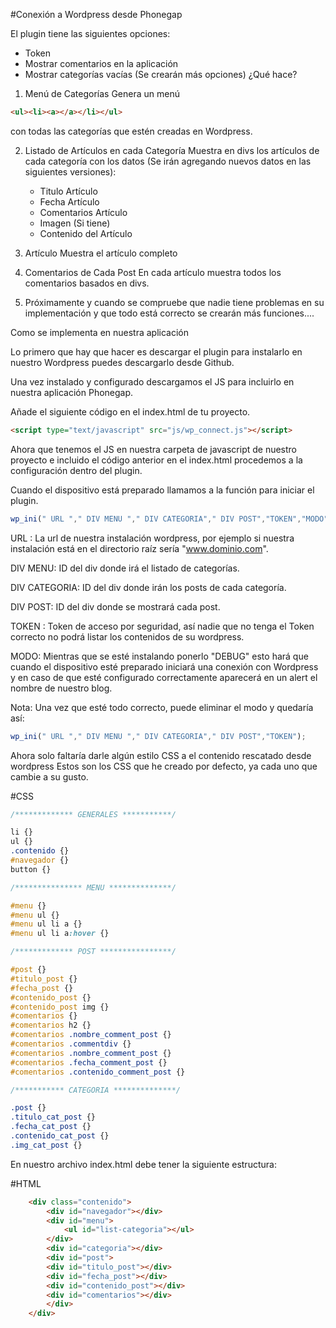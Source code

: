 #Conexión a Wordpress desde Phonegap

El plugin tiene las siguientes opciones:
- Token
- Mostrar comentarios en la aplicación
- Mostrar categorías vacías
(Se crearán más opciones)
¿Qué hace?
1.	Menú de Categorías
Genera un menú 
```html
<ul><li><a></a></li></ul> 
```
con todas las categorías que estén creadas en Wordpress.

2.	Listado de Artículos en cada Categoría
	Muestra en divs los artículos de cada categoría con los datos
 	(Se irán agregando nuevos datos en las siguientes versiones):

	- Titulo Artículo
	- Fecha Artículo
	- Comentarios Artículo
	- Imagen (Si tiene)
	- Contenido del Artículo

3.	Artículo
	Muestra el artículo completo

4.	Comentarios de Cada Post
	En cada artículo muestra todos los comentarios basados en divs.

5.	Próximamente y cuando se compruebe que nadie tiene problemas en su implementación y que todo está correcto se crearán más funciones....
	
Como se implementa en nuestra aplicación

Lo primero que hay que hacer es descargar el plugin para instalarlo en nuestro Wordpress puedes descargarlo desde Github.

Una vez instalado y configurado descargamos el JS para incluirlo en nuestra aplicación Phonegap.

Añade el siguiente código en el index.html de tu proyecto.

```html
<script type="text/javascript" src="js/wp_connect.js"></script>
```

Ahora que tenemos el JS en nuestra carpeta de javascript de nuestro proyecto  e incluido el código anterior en el index.html procedemos a la configuración dentro del plugin.

Cuando el dispositivo está preparado llamamos a la función para iniciar el plugin.

```javascript
wp_ini(" URL "," DIV MENU "," DIV CATEGORIA"," DIV POST","TOKEN","MODO");
```


URL : La url de nuestra instalación wordpress, por ejemplo si nuestra instalación está en el directorio raíz sería "www.dominio.com".

DIV MENU: ID del div donde irá el listado de categorías.

DIV CATEGORIA: ID del div donde irán los posts de cada categoría.

DIV POST:  ID del div donde se mostrará cada post.

TOKEN : Token de acceso por seguridad, así nadie que no tenga el Token correcto no podrá listar los contenidos de su wordpress.

MODO: Mientras que se esté instalando ponerlo  "DEBUG" esto hará que cuando el dispositivo esté preparado iniciará una conexión con Wordpress y en caso de que esté configurado correctamente aparecerá en un alert el nombre de nuestro blog.

Nota: Una vez que esté todo correcto, puede eliminar el modo y quedaría así:

```javascript
wp_ini(" URL "," DIV MENU "," DIV CATEGORIA"," DIV POST","TOKEN");
```

Ahora solo faltaría darle algún estilo CSS a el contenido rescatado desde wordpress
Estos son los CSS que he creado por defecto, ya cada uno que cambie a su gusto.


#CSS
```css
/************* GENERALES ***********/

li {}
ul {}
.contenido {}
#navegador {}
button {}

/*************** MENU **************/

#menu {}
#menu ul {}
#menu ul li a {}
#menu ul li a:hover {}

/************* POST ****************/

#post {}
#titulo_post {}
#fecha_post {}
#contenido_post {}
#contenido_post img {}
#comentarios {}
#comentarios h2 {}
#comentarios .nombre_comment_post {}
#comentarios .commentdiv {}
#comentarios .nombre_comment_post {}
#comentarios .fecha_comment_post {}
#comentarios .contenido_comment_post {}

/*********** CATEGORIA **************/

.post {}
.titulo_cat_post {}
.fecha_cat_post {}
.contenido_cat_post {}
.img_cat_post {}
```
En nuestro archivo index.html debe tener la siguiente estructura:

#HTML
```html
    <div class="contenido">
        <div id="navegador"></div>
        <div id="menu">
            <ul id="list-categoria"></ul>
        </div>
        <div id="categoria"></div>
        <div id="post">
        <div id="titulo_post"></div>
        <div id="fecha_post"></div>
        <div id="contenido_post"></div>
        <div id="comentarios"></div>
        </div>
    </div>
```

